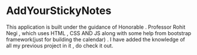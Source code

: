 # AddYourStickyNotes
This application is built under the guidance of Honorable . Professor Rohit Negi , which uses HTML , CSS AND JS along with some help from bootstrap framework(just for building the calendar) . I have added the knowledge of all my previous project in it , do check it out.
